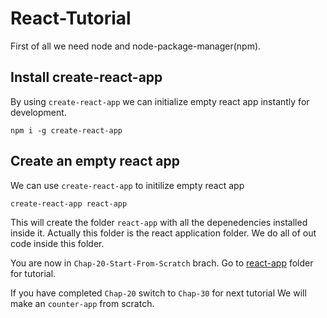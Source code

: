 # React-Tutorial

First of all we need node and node-package-manager(npm). 

## Install create-react-app
By using `create-react-app` we can initialize empty react app instantly for development.
```
npm i -g create-react-app
```

## Create an empty react app
We can use `create-react-app` to initilize empty react app
```
create-react-app react-app
```
This will create the folder `react-app` with all the depenedencies installed inside it. Actually this folder is the react application folder. We do all of out code inside this folder. 

You are now in `Chap-20-Start-From-Scratch` brach. Go to [react-app](./react-app/) folder for tutorial.

If you have completed `Chap-20` switch to `Chap-30` for next tutorial We will make an `counter-app` from scratch.